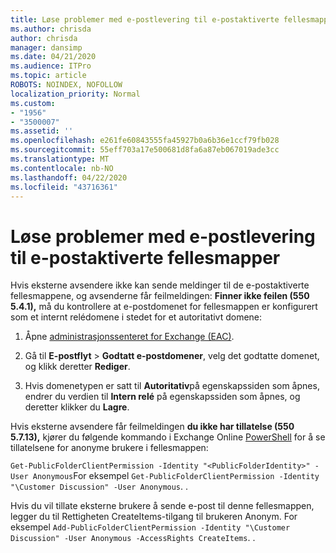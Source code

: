 ```yaml
---
title: Løse problemer med e-postlevering til e-postaktiverte fellesmapper
ms.author: chrisda
author: chrisda
manager: dansimp
ms.date: 04/21/2020
ms.audience: ITPro
ms.topic: article
ROBOTS: NOINDEX, NOFOLLOW
localization_priority: Normal
ms.custom:
- "1956"
- "3500007"
ms.assetid: ''
ms.openlocfilehash: e261fe60843555fa45927b0a6b36e1ccf79fb028
ms.sourcegitcommit: 55eff703a17e500681d8fa6a87eb067019ade3cc
ms.translationtype: MT
ms.contentlocale: nb-NO
ms.lasthandoff: 04/22/2020
ms.locfileid: "43716361"
---
```

# <a name="fix-email-delivery-issues-to-mail-enabled-public-folders"></a>Løse problemer med e-postlevering til e-postaktiverte fellesmapper

Hvis eksterne avsendere ikke kan sende meldinger til de e-postaktiverte fellesmappene, og avsenderne får feilmeldingen: **Finner ikke feilen (550 5.4.1),** må du kontrollere at e-postdomenet for fellesmappen er konfigurert som et internt relédomene i stedet for et autoritativt domene:

1. Åpne [administrasjonssenteret for Exchange (EAC)](https://docs.microsoft.com/Exchange/exchange-admin-center).

2. Gå til **E-postflyt** \> **Godtatt e-postdomener**, velg det godtatte domenet, og klikk deretter **Rediger**.

3. Hvis domenetypen er satt til **Autoritativ**på egenskapssiden som åpnes, endrer du verdien til **Intern relé** på egenskapssiden som åpnes, og deretter klikker du **Lagre**.

Hvis eksterne avsendere får feilmeldingen **du ikke har tillatelse (550 5.7.13),** kjører du følgende kommando i Exchange Online [PowerShell](https://docs.microsoft.com/powershell/exchange/exchange-online/connect-to-exchange-online-powershell/connect-to-exchange-online-powershell) for å se tillatelsene for anonyme brukere i fellesmappen:

`Get-PublicFolderClientPermission -Identity "<PublicFolderIdentity>" -User Anonymous`For eksempel `Get-PublicFolderClientPermission -Identity "\Customer Discussion" -User Anonymous`. .

Hvis du vil tillate eksterne brukere å sende e-post til denne fellesmappen, legger du til Rettigheten CreateItems-tilgang til brukeren Anonym. For eksempel `Add-PublicFolderClientPermission -Identity "\Customer Discussion" -User Anonymous -AccessRights CreateItems`. .
